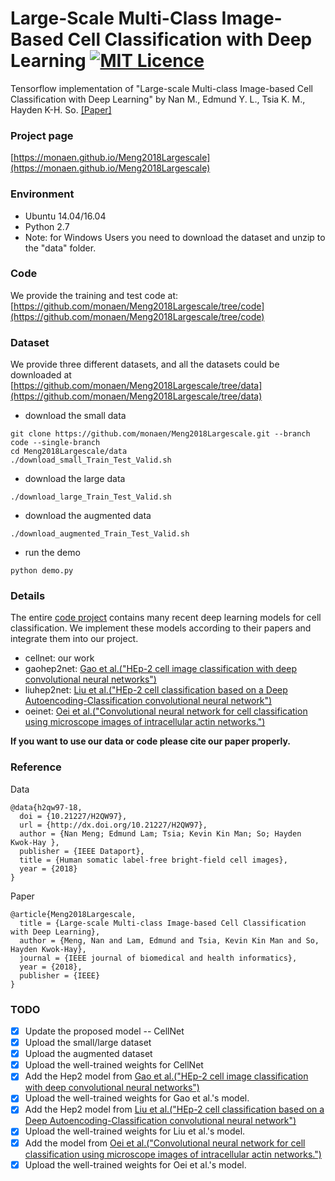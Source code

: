 # Large-Scale Multi-Class Image-Based Cell Classification with Deep Learning [![MIT Licence](https://badges.frapsoft.com/os/mit/mit.svg?v=103)](https://opensource.org/licenses/mit-license.php)
Tensorflow implementation of "Large-scale Multi-class Image-based Cell Classification with Deep Learning" by Nan M., Edmund Y. L., Tsia K. M., Hayden K-H. So. [[Paper]](https://monaen.github.io/Meng2018Largescale/materials/Largescale_Multiclass_Imagebased_Cell_Classification_with_Deep_Learning.pdf)

### Project page
[https://monaen.github.io/Meng2018Largescale](https://monaen.github.io/Meng2018Largescale)

### Environment
* Ubuntu 14.04/16.04
* Python 2.7
* Note: for Windows Users you need to download the dataset and unzip to the "data" folder.

### Code
We provide the training and test code at: [https://github.com/monaen/Meng2018Largescale/tree/code](https://github.com/monaen/Meng2018Largescale/tree/code)

### Dataset
We provide three different datasets, and all the datasets could be downloaded at [https://github.com/monaen/Meng2018Largescale/tree/data](https://github.com/monaen/Meng2018Largescale/tree/data)

* download the small data
```commandline
git clone https://github.com/monaen/Meng2018Largescale.git --branch code --single-branch
cd Meng2018Largescale/data
./download_small_Train_Test_Valid.sh
```

* download the large data
```commandline
./download_large_Train_Test_Valid.sh
```

* download the augmented data
```commandline
./download_augmented_Train_Test_Valid.sh
```

* run the demo
```commandline
python demo.py
```

### Details
The entire [code project](https://github.com/monaen/Meng2018Largescale/tree/code) contains many recent deep learning models for cell classification. We implement these models according to their papers and integrate them into our project.
* cellnet: our work
* gaohep2net: [Gao et al.("HEp-2 cell image classification with deep convolutional neural networks")](https://ieeexplore.ieee.org/document/7400923)
* liuhep2net: [Liu et al.("HEp-2 cell classification based on a Deep Autoencoding-Classification convolutional neural network")](https://ieeexplore.ieee.org/document/7950689)
* oeinet: [Oei et al.("Convolutional neural network for cell classification using microscope images of intracellular actin networks.")](https://journals.plos.org/plosone/article?id=10.1371/journal.pone.0213626)


**If you want to use our data or code please cite our paper properly.**

### Reference
Data
```
@data{h2qw97-18,
  doi = {10.21227/H2QW97},
  url = {http://dx.doi.org/10.21227/H2QW97},
  author = {Nan Meng; Edmund Lam; Tsia; Kevin Kin Man; So; Hayden Kwok-Hay },
  publisher = {IEEE Dataport},
  title = {Human somatic label-free bright-field cell images},
  year = {2018}
}
```
Paper
```
@article{Meng2018Largescale,
  title = {Large-scale Multi-class Image-based Cell Classification with Deep Learning},
  author = {Meng, Nan and Lam, Edmund and Tsia, Kevin Kin Man and So, Hayden Kwok-Hay},
  journal = {IEEE journal of biomedical and health informatics},
  year = {2018},
  publisher = {IEEE}
}
```
### TODO
- [x] Update the proposed model -- CellNet
- [x] Upload the small/large dataset
- [x] Upload the augmented dataset
- [x] Upload the well-trained weights for CellNet
- [x] Add the Hep2 model from [Gao et al.("HEp-2 cell image classification with deep convolutional neural networks")](https://ieeexplore.ieee.org/document/7400923)
- [x] Upload the well-trained weights for Gao et al.'s model.
- [x] Add the Hep2 model from [Liu et al.("HEp-2 cell classification based on a Deep Autoencoding-Classification convolutional neural network")](https://ieeexplore.ieee.org/document/7950689)
- [x] Upload the well-trained weights for Liu et al.'s model.
- [x] Add the model from [Oei et al.("Convolutional neural network for cell classification using microscope images of intracellular actin networks.")](https://journals.plos.org/plosone/article?id=10.1371/journal.pone.0213626)
- [x] Upload the well-trained weights for Oei et al.'s model.

